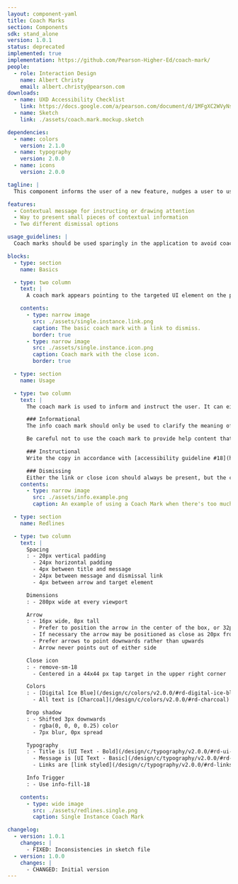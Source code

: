 ```yaml
---
layout: component-yaml
title: Coach Marks
section: Components
sdk: stand_alone
version: 1.0.1
status: deprecated
implemented: true
implementation: https://github.com/Pearson-Higher-Ed/coach-mark/
people:
  - role: Interaction Design
    name: Albert Christy
    email: albert.christy@pearson.com
downloads:
  - name: UXD Accessibility Checklist
    link: https://docs.google.com/a/pearson.com/document/d/1MFgXC2WVyNs-R6HiGu5pEcdvSlANmMNhf2DHWl6M49w/edit?usp=sharing
  - name: Sketch
    link: ./assets/coach.mark.mockup.sketch

dependencies:
  - name: colors
    version: 2.1.0
  - name: typography
    version: 2.0.0
  - name: icons
    version: 2.0.0

tagline: |
  This component informs the user of a new feature, nudges a user to use a feature or guides the user through a multistep process.

features:
  - Contextual message for instructing or drawing attention
  - Way to present small pieces of contextual information
  - Two different dismissal options

usage_guidelines: |
  Coach marks should be used sparingly in the application to avoid coach mark chains. Information presented in a coach mark should be short and sweet, focusing on one key function.

blocks:
  - type: section
    name: Basics

  - type: two column
    text: |
      A coach mark appears pointing to the targeted UI element on the page. It displays a title, description and either a dismissal link or 'X' icon. Once the coach mark is dismissed, it will not show again.

    contents:
      - type: narrow image
        src: ./assets/single.instance.link.png
        caption: The basic coach mark with a link to dismiss.
        border: true
      - type: narrow image
        src: ./assets/single.instance.icon.png
        caption: Coach mark with the close icon.
        border: true

  - type: section
    name: Usage

  - type: two column
    text: |
      The coach mark is used to inform and instruct the user. It can either appear automatically, such as when a user visits a page for the first time or a new feature is added, or in response to user action, like activating an info icon.

      ### Informational
      The info coach mark should only be used to clarify the meaning of a section of the page. Prefer to use [information text](http://pearson-higher-ed.github.io/design/c/inputs/#information-error-text) if the target is a form input. One reason to break this guideline is if the amount of information would be unwieldy below the input, as in the example here.

      Be careful not to use the coach mark to provide help content that would be better served by the [Contextual Help](http://pearson-higher-ed.github.io/design/c/contextual-help/) component.

      ### Instructional
      Write the copy in accordance with [accessibility guideline #18](http://wps.pearsoned.com/accessibility/115/29601/7577872.cw/#PG18) by refering to the semantic names of the UI rather than visual appearance. For example, "Click **Start**" vs "Click the Blue Button".

      ### Dismissing
      Either the link or close icon should always be present, but the coach mark may also be dismissed when the user interacts with the targeted part of the UI. This is mostly useful for introducing new features or prompting users to take a specific action.
    contents:
      - type: narrow image
        src: ./assets/info.example.png
        caption: An example of using a Coach Mark when there's too much information to put under the input.

  - type: section
    name: Redlines

  - type: two column
    text: |
      Spacing
      : - 20px vertical padding
        - 24px horizontal padding
        - 4px between title and message
        - 24px between message and dismissal link
        - 4px between arrow and target element

      Dimensions
      : - 280px wide at every viewport

      Arrow
      : - 16px wide, 8px tall
        - Prefer to position the arrow in the center of the box, or 32px from either side
        - If necessary the arrow may be positioned as close as 20px from either end
        - Prefer arrows to point downwards rather than upwards
        - Arrow never points out of either side

      Close icon
      : - remove-sm-18
        - Centered in a 44x44 px tap target in the upper right corner

      Colors
      : - [Digital Ice Blue](/design/c/colors/v2.0.0/#rd-digital-ice-blue) background color
        - All text is [Charcoal](/design/c/colors/v2.0.0/#rd-charcoal)

      Drop shadow
      : - Shifted 3px downwards
        - rgba(0, 0, 0, 0.25) color
        - 7px blur, 0px spread

      Typography
      : - Title is [UI Text - Bold](/design/c/typography/v2.0.0/#rd-ui-text-bold)
        - Message is [UI Text - Basic](/design/c/typography/v2.0.0/#rd-ui-text-basic)
        - Links are [link styled](/design/c/typography/v2.0.0/#rd-links) [UI Text - Basic](/design/c/typography/v2.0.0/#rd-ui-text-basic), but overridden to use [Charcoal](/design/c/colors/v2.0.0/#rd-charcoal) for both active and hover for contrast purposes

      Info Trigger
      : - Use info-fill-18

    contents:
      - type: wide image
        src: ./assets/redlines.single.png
        caption: Single Instance Coach Mark

changelog:
  - version: 1.0.1
    changes: |
      - FIXED: Inconsistencies in sketch file
  - version: 1.0.0
    changes: |
      - CHANGED: Initial version
---
```

